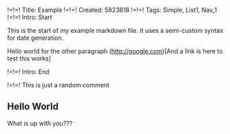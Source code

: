 !=!=! Title: Example
!=!=! Created: 5823818
!=!=! Tags: Simple, List1, Nav_1
!=!=! Intro: Start

This is the start of my example markdown file. It uses a semi-custom syntax for date generation.

Hello world for the other paragraph (http://google.com)[And a link is here to test this works]

!=!=! Intro: End

!=!=! This is just a random comment

## Hello World

What is up with you???



